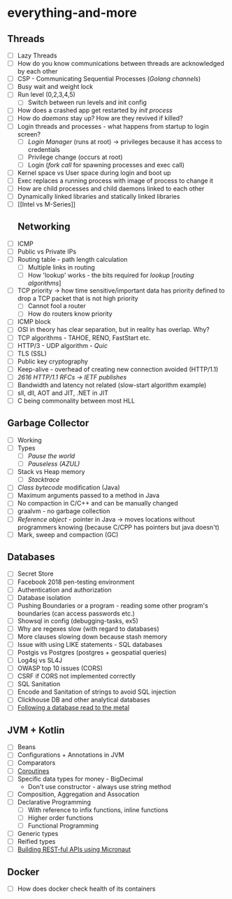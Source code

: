# everything-and-more
## Threads
- [ ] Lazy Threads
- [ ] How do you know communications between threads are acknowledged by each other
- [ ] CSP - Communicating Sequential Processes (*Golang channels*)
- [ ] Busy wait and weight lock
- [ ] Run level (0,2,3,4,5)
    - [ ] Switch between run levels and init config
- [ ] How does a crashed app get restarted by *init process*
- [ ] How do *daemons* stay up? How are they revived if killed?
- [ ] Login threads and processes - what happens from startup to login screen?
    - [ ] *Login Manager* (runs at root) -> privileges because it has access to credentials
    - [ ] Privilege change (occurs at root)
    - [ ] Login (*fork call* for spawning processes and exec call)
- [ ] Kernel space vs User space during login and boot up
- [ ] Exec replaces a running process with image of process to change it
- [ ] How are child processes and child daemons linked to each other
- [ ] Dynamically linked libraries and statically linked libraries
- [ ] [[Intel vs M-Series]]
  ## Networking
- [ ] ICMP
- [ ] Public vs Private IPs
- [ ] Routing table - path length calculation
    - [ ] Multiple links in routing
    - [ ] How 'lookup' works - the bits required for *lookup* [*routing algorithms*]
- [ ] TCP priority -> how time sensitive/important data has priority defined to drop a TCP packet that is not high priority
    - [ ] Cannot fool a router
    - [ ] How do routers know priority
- [ ] ICMP block
- [ ] OSI in theory has clear separation, but in reality has overlap. Why?
- [ ] TCP algorithms - TAHOE, RENO, FastStart etc.
- [ ] HTTP/3 - UDP algorithm - *Quic*
- [ ] TLS (SSL)
- [ ] Public key cryptography
- [ ] Keep-alive - overhead of creating new connection avoided (HTTP/1.1)
- [ ] *2616 HTTP/1.1 RFCs -> IETF publishes*
- [ ] Bandwidth and latency not related (slow-start algorithm example)
- [ ] sll, dll, AOT and JIT, .NET in JIT
- [ ] C being commonality between most HLL
## Garbage Collector
- [ ] Working
- [ ] Types
    - [ ] *Pause the world*
    - [ ] *Pauseless (AZUL)*
- [ ] Stack vs Heap memory
    - [ ] *Stacktrace*
- [ ] *Class bytecode* modification (Java)
- [ ] Maximum arguments passed to a method in Java
- [ ] No compaction in C/C++ and can be manually changed
- [ ] graalvm - no garbage collection
- [ ] *Reference object* - pointer in Java -> moves locations without programmers knowing (because C/CPP has pointers but java doesn't)
- [ ] Mark, sweep and compaction (GC)
## Databases
- [ ] Secret Store
- [ ] Facebook 2018 pen-testing environment
- [ ] Authentication and authorization
- [ ] Database isolation
- [ ] Pushing Boundaries or a program - reading some other program's boundaries (can access passwords etc.)
- [ ] Showsql in config (debugging-tasks, ex5)
- [ ] Why are regexes slow (with regard to databases)
- [ ] More clauses slowing down because stash memory
- [ ] Issue with using LIKE statements - SQL databases
- [ ] Postgis vs Postgres (postgres + geospatial queries)
- [ ] Log4sj vs SL4J
- [ ] OWASP top 10 issues (CORS)
- [ ] CSRF if CORS not implemented correctly
- [ ] SQL Sanitation
- [ ] Encode and Sanitation of strings to avoid SQL injection
- [ ] Clickhouse DB and other analytical databases
- [ ] [Following a database read to the metal](https://medium.com/@hnasr/following-a-database-read-to-the-metal-a187541333c2)
## JVM + Kotlin
- [ ] Beans
- [ ] Configurations + Annotations in JVM
- [ ] Comparators
- [ ] [Coroutines](https://blog.rockthejvm.com/kotlin-coroutines-101/)
- [ ] Specific data types for money - BigDecimal
    - Don't use constructor - always use string method
- [ ] Composition, Aggregation and Assocation
- [ ] Declarative Programming
    - [ ] With reference to infix functions, inline functions
    - [ ] Higher order functions
    - [ ] Functional Programming
- [ ] Generic types
- [ ] Reified types
- [ ] [Building REST-ful APIs using Micronaut](https://itnext.io/building-restful-apis-with-micronaut-98f4eb39211c)
## Docker
- [ ] How does docker check health of its containers
